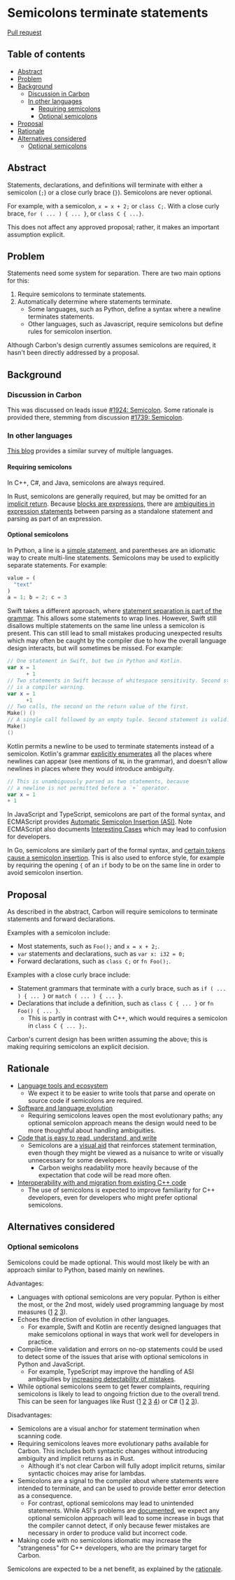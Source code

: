# Semicolons terminate statements

<!--
Part of the Carbon Language project, under the Apache License v2.0 with LLVM
Exceptions. See /LICENSE for license information.
SPDX-License-Identifier: Apache-2.0 WITH LLVM-exception
-->

[Pull request](https://github.com/carbon-language/carbon-lang/pull/2665)

<!-- toc -->

## Table of contents

-   [Abstract](#abstract)
-   [Problem](#problem)
-   [Background](#background)
    -   [Discussion in Carbon](#discussion-in-carbon)
    -   [In other languages](#in-other-languages)
        -   [Requiring semicolons](#requiring-semicolons)
        -   [Optional semicolons](#optional-semicolons)
-   [Proposal](#proposal)
-   [Rationale](#rationale)
-   [Alternatives considered](#alternatives-considered)
    -   [Optional semicolons](#optional-semicolons-1)

<!-- tocstop -->

## Abstract

Statements, declarations, and definitions will terminate with either a semicolon
(`;`) or a close curly brace (`}`). Semicolons are never optional.

For example, with a semicolon, `x = x + 2;` or `class C;`. With a close curly
brace, `for ( ... ) { ... }`, or `class C { ...}`.

This does not affect any approved proposal; rather, it makes an important
assumption explicit.

## Problem

Statements need some system for separation. There are two main options for this:

1. Require semicolons to terminate statements.
2. Automatically determine where statements terminate.
    - Some languages, such as Python, define a syntax where a newline terminates
      statements.
    - Other languages, such as Javascript, require semicolons but define rules
      for semicolon insertion.

Although Carbon's design currently assumes semicolons are required, it hasn't
been directly addressed by a proposal.

## Background

### Discussion in Carbon

This was discussed on leads issue
[#1924: Semicolon](https://github.com/carbon-language/carbon-lang/issues/1924).
Some rationale is provided there, stemming from discussion
[#1739: Semicolon](https://github.com/carbon-language/carbon-lang/discussions/1739).

### In other languages

[This blog](https://pling.jondgoodwin.com/post/semicolon-inference/) provides a
similar survey of multiple languages.

#### Requiring semicolons

In C++, C#, and Java, semicolons are always required.

In Rust, semicolons are generally required, but may be omitted for an
[implicit return](https://doc.rust-lang.org/std/keyword.return.html). Because
[blocks are expressions](https://doc.rust-lang.org/reference/expressions/block-expr.html),
there are
[ambiguities in expression statements](https://doc.rust-lang.org/reference/statements.html#expression-statements)
between parsing as a standalone statement and parsing as part of an expression.

#### Optional semicolons

In Python, a line is a
[simple statement](https://docs.python.org/3/reference/simple_stmts.html), and
parentheses are an idiomatic way to create multi-line statements. Semicolons may
be used to explicitly separate statements. For example:

```python
value = (
  "text"
)
a = 1; b = 2; c = 3
```

Swift takes a different approach, where
[statement separation is part of the grammar](https://docs.swift.org/swift-book/documentation/the-swift-programming-language/statements).
This allows some statements to wrap lines. However, Swift still disallows
multiple statements on the same line unless a semicolon is present. This can
still lead to small mistakes producing unexpected results which may often be
caught by the compiler due to how the overall language design interacts, but
will sometimes be missed. For example:

```swift
// One statement in Swift, but two in Python and Kotlin.
var x = 1
      + 1
// Two statements in Swift because of whitespace sensitivity. Second statement
// is a compiler warning.
var x = 1
      +1
// Two calls, the second on the return value of the first.
Make() ()
// A single call followed by an empty tuple. Second statement is valid.
Make()
()
```

Kotlin permits a newline to be used to terminate statements instead of a
semicolon. Kotlin's grammar
[explicitly enumerates](https://kotlinlang.org/spec/syntax-and-grammar.html) all
the places where newlines can appear (see mentions of `NL` in the grammar), and
doesn't allow newlines in places where they would introduce ambiguity.

```kotlin
// This is unambiguously parsed as two statements, because
// a newline is not permitted before a `+` operator.
var x = 1
+ 1
```

In JavaScript and TypeScript, semicolons are part of the formal syntax, and
ECMAScript provides
[Automatic Semicolon Insertion (ASI)](https://tc39.es/ecma262/#sec-automatic-semicolon-insertion).
Note ECMAScript also documents
[Interesting Cases](https://tc39.es/ecma262/#sec-interesting-cases-of-automatic-semicolon-insertion)
which may lead to confusion for developers.

In Go, semicolons are similarly part of the formal syntax, and
[certain tokens cause a semicolon insertion](https://go.dev/ref/spec#Semicolons).
This is also used to enforce style, for example by requiring the opening `{` of
an `if` body to be on the same line in order to avoid semicolon insertion.

## Proposal

As described in the abstract, Carbon will require semicolons to terminate
statements and forward declarations.

Examples with a semicolon include:

-   Most statements, such as `Foo();` and `x = x + 2;`.
-   `var` statements and declarations, such as `var x: i32 = 0;`
-   Forward declarations, such as `class C;` or `fn Foo();`.

Examples with a close curly brace include:

-   Statement grammars that terminate with a curly brace, such as
    `if ( ... ) { ... }` or `match ( ... ) { ... }`.
-   Declarations that include a definition, such as `class C { ... }` or
    `fn Foo() { ... }`.
    -   This is partly in contrast with C++, which would requires a semicolon in
        `class C { ... };`.

Carbon's current design has been written assuming the above; this is making
requiring semicolons an explicit decision.

## Rationale

-   [Language tools and ecosystem](/docs/project/goals.md#language-tools-and-ecosystem)
    -   We expect it to be easier to write tools that parse and operate on
        source code if semicolons are required.
-   [Software and language evolution](/docs/project/goals.md#software-and-language-evolution)
    -   Requiring semicolons leaves open the most evolutionary paths; any
        optional semicolon approach means the design would need to be more
        thoughtful about handling ambiguities.
-   [Code that is easy to read, understand, and write](/docs/project/goals.md#code-that-is-easy-to-read-understand-and-write)
    -   Semicolons are a
        [visual aid](/docs/project/principles/low_context_sensitivity.md#visual-aids)
        that reinforces statement termination, even though they might be viewed
        as a nuisance to write or visually unnecessary for some developers.
        -   Carbon weighs readability more heavily because of the expectation
            that code will be read more often.
-   [Interoperability with and migration from existing C++ code](/docs/project/goals.md#interoperability-with-and-migration-from-existing-c-code)
    -   The use of semicolons is expected to improve familiarity for C++
        developers, even for developers who might prefer optional semicolons.

## Alternatives considered

### Optional semicolons

Semicolons could be made optional. This would most likely be with an approach
similar to Python, based mainly on newlines.

Advantages:

-   Languages with optional semicolons are very popular. Python is either the
    most, or the 2nd most, widely used programming language by most measures
    ([1](https://pypl.github.io/PYPL.html)
    [2](https://octoverse.github.com/2022/top-programming-languages)
    [3](https://www.tiobe.com/tiobe-index/)).
-   Echoes the direction of evolution in other languages.
    -   For example, Swift and Kotlin are recently designed languages that make
        semicolons optional in ways that work well for developers in practice.
-   Compile-time validation and errors on no-op statements could be used to
    detect some of the issues that arise with optional semicolons in Python and
    JavaScript.
    -   For example, TypeScript may improve the handling of ASI ambiguities by
        [increasing detectability of mistakes](https://medium.com/@eugenkiss/dont-use-semicolons-in-typescript-474ccfe4bdb3).
-   While optional semicolons seem to get fewer complaints, requiring semicolons
    is likely to lead to ongoing friction due to the overall trend. This can be
    seen for languages like Rust
    ([1](https://github.com/rust-lang/rust/issues/27116)
    [2](https://internals.rust-lang.org/t/make-some-separators-optional/4846)
    [3](https://github.com/rust-lang/rfcs/issues/2583)
    [4](https://users.rust-lang.org/t/why-semicolons/25074)) or C#
    ([1](https://github.com/dotnet/roslyn/issues/5355)
    [2](https://github.com/dotnet/csharplang/discussions/496)
    [3](https://github.com/dotnet/csharplang/discussions/5655)).

Disadvantages:

-   Semicolons are a visual anchor for statement termination when scanning code.
-   Requiring semicolons leaves more evolutionary paths available for Carbon.
    This includes both syntactic changes without introducing ambiguity and
    implicit returns as in Rust.
    -   Although it's not clear Carbon will fully adopt implicit returns,
        similar syntactic choices may arise for lambdas.
-   Semicolons are a signal to the compiler about where statements were intended
    to terminate, and can be used to provide better error detection as a
    consequence.
    -   For contrast, optional semicolons may lead to unintended statements.
        While ASI's problems are
        [documented](https://tc39.es/ecma262/#sec-automatic-semicolon-insertion),
        we expect any optional semicolon approach will lead to some increase in
        bugs that the compiler cannot detect, if only because fewer mistakes are
        necessary in order to produce valid but incorrect code.
-   Making code with no semicolons idiomatic may increase the "strangeness" for
    C++ developers, who are the primary target for Carbon.

Semicolons are expected to be a net benefit, as explained by the
[rationale](#rationale).
